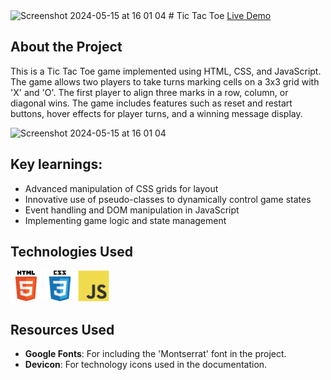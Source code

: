<img width="834" alt="Screenshot 2024-05-15 at 16 01 04" src="https://github.com/adammmusial/tic-tac-toe/assets/95377932/489febc9-a5ba-45f0-b983-ad27f5eb69ad">
# Tic Tac Toe
<a href="[link](https://tic-tac-toe-amm.netlify.app/)">Live Demo </a>

## About the Project
This is a Tic Tac Toe game implemented using HTML, CSS, and JavaScript. The game allows two players to take turns marking cells on a 3x3 grid with 'X' and 'O'. The first player to align three marks in a row, column, or diagonal wins. The game includes features such as reset and restart buttons, hover effects for player turns, and a winning message display.

<img width="834" alt="Screenshot 2024-05-15 at 16 01 04" src="https://github.com/adammmusial/tic-tac-toe/assets/95377932/ea4c34bd-8912-4dfb-a6aa-00733dbd788e">


## Key learnings:
- Advanced manipulation of CSS grids for layout
- Innovative use of pseudo-classes to dynamically control game states
- Event handling and DOM manipulation in JavaScript
- Implementing game logic and state management

## Technologies Used
<img src="https://github.com/devicons/devicon/blob/master/icons/html5/html5-original-wordmark.svg" width="50"> 
<img src="https://github.com/devicons/devicon/blob/master/icons/css3/css3-original-wordmark.svg" width="50"> 
<img src="https://github.com/devicons/devicon/blob/master/icons/javascript/javascript-original.svg" width="50">

## Resources Used
- **Google Fonts**: For including the 'Montserrat' font in the project.
- **Devicon**: For technology icons used in the documentation.

